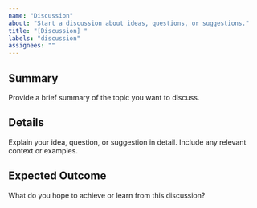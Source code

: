 ```yaml
---
name: "Discussion"
about: "Start a discussion about ideas, questions, or suggestions."
title: "[Discussion] "
labels: "discussion"
assignees: ""
---
```


## Summary
Provide a brief summary of the topic you want to discuss.

## Details
Explain your idea, question, or suggestion in detail. Include any relevant context or examples.

## Expected Outcome
What do you hope to achieve or learn from this discussion?